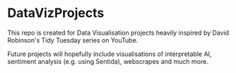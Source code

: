 # DataVizProjects

This repo is created for Data Visualisation projects heavily inspired by David Robinson's Tidy Tuesday series on YouTube.

Future projects will hopefully include visualisations of interpretable AI, sentiment analysis (e.g. using Sentida), webscrapes and much more.

